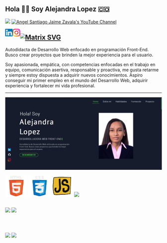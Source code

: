 ## Hola 👋🏻 Soy Alejandra Lopez 🇨🇴
<img src="https://media1.giphy.com/media/uhkgRdrMSnqDBofJru/giphy.gif?cid=ecf05e472nyu3s9cx6xckr6munwumfxdql905s8qthg94d94&rid=giphy.gif&ct=g" width="100"> <a href="https://www.youtube.com/channel/UCNFndCKB8oU9EZuL5IhWZSA"><img src="https://www.vectorlogo.zone/logos/youtube/youtube-icon.svg" alt="Angel Santiago Jaime Zavala's YouTube Channel" height="30" width="30">
  </a>
  
  <a href="https://www.linkedin.com/in/alejandra-lopez-126407245/">
    <img align="left" alt="Hargun | Linkedin" width="24px" src="https://github.com/hargun79/hargun79/blob/master/Assets/Linkedin.svg" />
  </a>
   <a href="https://www.instagram.com/alejandra_lopez1707/">
    <img align="left" alt="Hargun | Instagram" width="24px" src="https://github.com/hargun79/hargun79/blob/master/Assets/Instagram.svg" />
    
[![Matrix SVG](https://raw.githubusercontent.com/rodrigograca31/rodrigograca31/master/matrix.svg)](https://www.youtube.com/watch?v=SDkAGkd4NLc)
---
 
Autodidacta de Desarrollo Web enfocado en programación Front-End. Busco crear proyectos que brinden la mejor experiencia para el usuario.  
  
Soy apasionada, empática, con competencias enfocadas en el trabajo en equipo, comunicación asertiva, responsable y proactiva, me gusta retarme y siempre estoy dispuesta a adquirir nuevos conocimientos. Aspiro conseguir mi primer empleo en el mundo del Desarrollo Web, adquirir experiencia y fortalecer mi vida profesional.

---

![cover](https://github.com/Alejandra-Lopez17/Mi-portafolio/blob/Alejandra-Lopez17/1669434720481.jpeg)

<p align="">
<img src="https://raw.githubusercontent.com/Zenfection/Image/master/2021/06/08-15-55-13-06-00-18-00-html5.gif" width="70">

<img src="https://raw.githubusercontent.com/Zenfection/Image/master/2021/06/08-15-57-53-68747470733a2f2f6d65646961302e67697068792e636f6d2f6d656469612f667345615a6c644e43384131504a336d77702f736f757263652e676966.gif" width="70">

<img src="https://raw.githubusercontent.com/Zenfection/Image/master/2021/06/08-15-58-36-68747470733a2f2f6d65646961332e67697068792e636f6d2f6d656469612f6c6e377a32655772696951416c6c6656636e2f736f757263652e676966.gif" width="70">

<img src="http://www.canalgif.net/Gifs-animados/Informatica/Java/Imagen-animada-Java-02.gif" width="70">
<br><br/>
<p align="">
<img src="https://media2.giphy.com/media/KAq5w47R9rmTuvWOWa/giphy.gif?cid=ecf05e478jay0edoxkoa95l642jfmv161i51ju1ttled8vfa&rid=giphy.gif&ct=g" width="70">
<img src="https://upload.wikimedia.org/wikipedia/commons/3/38/Jupyter_logo.svg" width="70">

<br><br/>
<p align="">
<img src="https://media4.giphy.com/media/SS8CV2rQdlYNLtBCiF/giphy.gif?cid=ecf05e47aw1mbf9djq45eh7pxuylyiqx0okj0vznzrkvmhfd&rid=giphy.gif&ct=g" width="70">

<img src="https://media3.giphy.com/media/UWt0rhp21JgLwoeFQP/giphy.gif?cid=ecf05e47vc1sasff4c1cj087sgpdknoops21h4rpn31y7mt7&rid=giphy.gif&ct=g" width="70">


